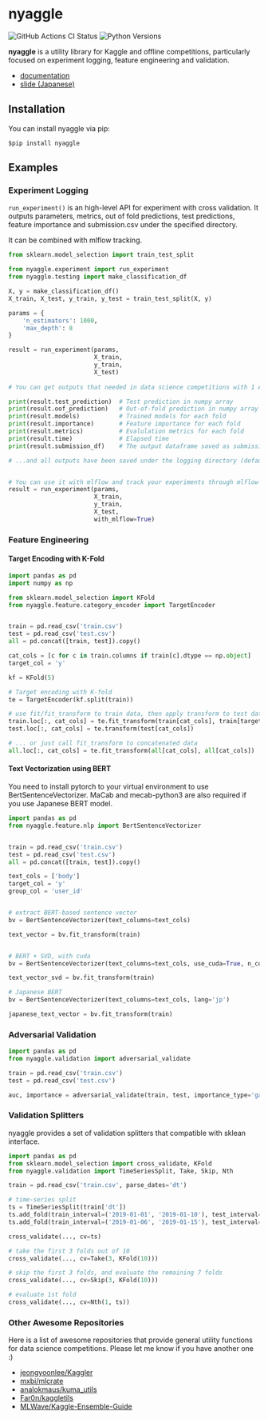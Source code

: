 # nyaggle
![GitHub Actions CI Status](https://github.com/nyanp/nyaggle/workflows/Python%20package/badge.svg)
![Python Versions](https://img.shields.io/pypi/pyversions/nyaggle.svg?logo=python&logoColor=white)

**nyaggle** is a utility library for Kaggle and offline competitions, 
particularly focused on experiment logging, feature engineering and validation. 

- [documentation](https://nyaggle.readthedocs.io/en/latest/index.html)
- [slide (Japanese)](https://docs.google.com/presentation/d/1jv3J7DISw8phZT4z9rqjM-azdrQ4L4wWJN5P-gKL6fA/edit?usp=sharing)

## Installation
You can install nyaggle via pip:
```
$pip install nyaggle
```

## Examples

### Experiment Logging
`run_experiment()` is an high-level API for experiment with cross validation.
It outputs parameters, metrics, out of fold predictions, test predictions,
feature importance and submission.csv under the specified directory.

It can be combined with mlflow tracking.

```python
from sklearn.model_selection import train_test_split

from nyaggle.experiment import run_experiment
from nyaggle.testing import make_classification_df

X, y = make_classification_df()
X_train, X_test, y_train, y_test = train_test_split(X, y)

params = {
    'n_estimators': 1000,
    'max_depth': 8
}

result = run_experiment(params,
                        X_train,
                        y_train,
                        X_test)
                         
# You can get outputs that needed in data science competitions with 1 API

print(result.test_prediction)  # Test prediction in numpy array
print(result.oof_prediction)   # Out-of-fold prediction in numpy array
print(result.models)           # Trained models for each fold
print(result.importance)       # Feature importance for each fold
print(result.metrics)          # Evalulation metrics for each fold
print(result.time)             # Elapsed time
print(result.submission_df)    # The output dataframe saved as submission.csv

# ...and all outputs have been saved under the logging directory (default: output/yyyymmdd_HHMMSS).


# You can use it with mlflow and track your experiments through mlflow-ui
result = run_experiment(params,
                        X_train,
                        y_train,
                        X_test,
                        with_mlflow=True)
```


### Feature Engineering

#### Target Encoding with K-Fold
```python
import pandas as pd
import numpy as np

from sklearn.model_selection import KFold
from nyaggle.feature.category_encoder import TargetEncoder


train = pd.read_csv('train.csv')
test = pd.read_csv('test.csv')
all = pd.concat([train, test]).copy()

cat_cols = [c for c in train.columns if train[c].dtype == np.object]
target_col = 'y'

kf = KFold(5)

# Target encoding with K-fold
te = TargetEncoder(kf.split(train))

# use fit/fit_transform to train data, then apply transform to test data
train.loc[:, cat_cols] = te.fit_transform(train[cat_cols], train[target_col])
test.loc[:, cat_cols] = te.transform(test[cat_cols])

# ... or just call fit_transform to concatenated data
all.loc[:, cat_cols] = te.fit_transform(all[cat_cols], all[cat_cols])
```

#### Text Vectorization using BERT
You need to install pytorch to your virtual environment to use BertSentenceVectorizer. 
MaCab and mecab-python3 are also required if you use Japanese BERT model.

```python
import pandas as pd
from nyaggle.feature.nlp import BertSentenceVectorizer


train = pd.read_csv('train.csv')
test = pd.read_csv('test.csv')
all = pd.concat([train, test]).copy()

text_cols = ['body']
target_col = 'y'
group_col = 'user_id'


# extract BERT-based sentence vector
bv = BertSentenceVectorizer(text_columns=text_cols)

text_vector = bv.fit_transform(train)


# BERT + SVD, with cuda
bv = BertSentenceVectorizer(text_columns=text_cols, use_cuda=True, n_components=40)

text_vector_svd = bv.fit_transform(train)

# Japanese BERT
bv = BertSentenceVectorizer(text_columns=text_cols, lang='jp')

japanese_text_vector = bv.fit_transform(train)
```


### Adversarial Validation

```python
import pandas as pd
from nyaggle.validation import adversarial_validate

train = pd.read_csv('train.csv')
test = pd.read_csv('test.csv')

auc, importance = adversarial_validate(train, test, importance_type='gain')

```

### Validation Splitters

nyaggle provides a set of validation splitters that compatible with sklean interface.

```python
import pandas as pd
from sklearn.model_selection import cross_validate, KFold
from nyaggle.validation import TimeSeriesSplit, Take, Skip, Nth

train = pd.read_csv('train.csv', parse_dates='dt')

# time-series split
ts = TimeSeriesSplit(train['dt'])
ts.add_fold(train_interval=('2019-01-01', '2019-01-10'), test_interval=('2019-01-10', '2019-01-20'))
ts.add_fold(train_interval=('2019-01-06', '2019-01-15'), test_interval=('2019-01-15', '2019-01-25'))

cross_validate(..., cv=ts)

# take the first 3 folds out of 10
cross_validate(..., cv=Take(3, KFold(10)))

# skip the first 3 folds, and evaluate the remaining 7 folds
cross_validate(..., cv=Skip(3, KFold(10)))

# evaluate 1st fold
cross_validate(..., cv=Nth(1, ts))

```


### Other Awesome Repositories
Here is a list of awesome repositories that provide general utility functions for data science competitions.
Please let me know if you have another one :)

- [jeongyoonlee/Kaggler](https://github.com/jeongyoonlee/Kaggler)
- [mxbi/mlcrate](https://github.com/mxbi/mlcrate)
- [analokmaus/kuma_utils](https://github.com/analokmaus/kuma_utils)
- [Far0n/kaggletils](https://github.com/Far0n/kaggletils)
- [MLWave/Kaggle-Ensemble-Guide](https://github.com/MLWave/Kaggle-Ensemble-Guide)